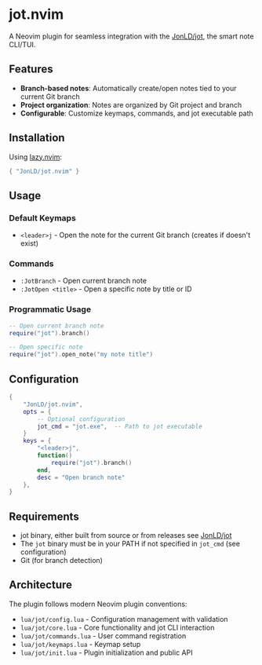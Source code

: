 # jot.nvim

A Neovim plugin for seamless integration with the [JonLD/jot](https://github.com/JonLD/jot), the smart note CLI/TUI.

## Features

- **Branch-based notes**: Automatically create/open notes tied to your current Git branch
- **Project organization**: Notes are organized by Git project and branch
- **Configurable**: Customize keymaps, commands, and jot executable path

## Installation

Using [lazy.nvim](https://github.com/folke/lazy.nvim):

```lua
{ "JonLD/jot.nvim" }
```

## Usage

### Default Keymaps
- `<leader>j` - Open the note for the current Git branch (creates if doesn't exist)

### Commands
- `:JotBranch` - Open current branch note
- `:JotOpen <title>` - Open a specific note by title or ID

### Programmatic Usage
```lua
-- Open current branch note
require("jot").branch()

-- Open specific note
require("jot").open_note("my note title")
```

## Configuration

```lua
{
    "JonLD/jot.nvim",
    opts = {
        -- Optional configuration
        jot_cmd = "jot.exe",  -- Path to jot executable
    }
    keys = {
        "<leader>j",
        function()
            require("jot").branch()
        end,
        desc = "Open branch note"
    },
}
```

## Requirements

- jot binary, either built from source or from releases see [JonLD/jot](https://github.com/JonLD/jot)
- The `jot` binary must be in your PATH if not specified in `jot_cmd` (see configuration)
- Git (for branch detection)

## Architecture

The plugin follows modern Neovim plugin conventions:

- `lua/jot/config.lua` - Configuration management with validation
- `lua/jot/core.lua` - Core functionality and jot CLI interaction
- `lua/jot/commands.lua` - User command registration
- `lua/jot/keymaps.lua` - Keymap setup
- `lua/jot/init.lua` - Plugin initialization and public API
